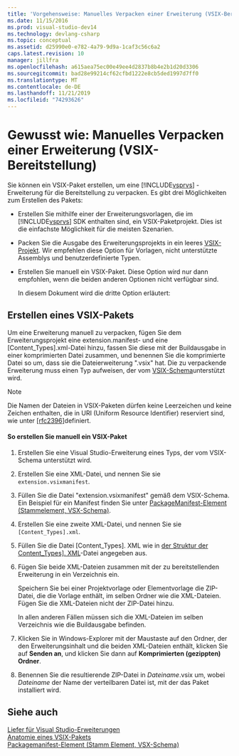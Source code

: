 ```yaml
---
title: 'Vorgehensweise: Manuelles Verpacken einer Erweiterung (VSIX-Bereitstellung) | Microsoft-Dokumentation'
ms.date: 11/15/2016
ms.prod: visual-studio-dev14
ms.technology: devlang-csharp
ms.topic: conceptual
ms.assetid: d25990e0-e782-4a79-9d9a-1caf3c56c6a2
caps.latest.revision: 10
manager: jillfra
ms.openlocfilehash: a615aea75ec00e49ee4d2837b8b4e2b1d20d3306
ms.sourcegitcommit: bad28e99214cf62cfbd1222e8cb5ded1997d7ff0
ms.translationtype: MT
ms.contentlocale: de-DE
ms.lasthandoff: 11/21/2019
ms.locfileid: "74293626"
---
```

# <a name="how-to-manually-package-an-extension-vsix-deployment"></a>Gewusst wie: Manuelles Verpacken einer Erweiterung (VSIX-Bereitstellung)
Sie können ein VSIX-Paket erstellen, um eine [!INCLUDE[vsprvs](../includes/vsprvs-md.md)] -Erweiterung für die Bereitstellung zu verpacken. Es gibt drei Möglichkeiten zum Erstellen des Pakets:  
  
- Erstellen Sie mithilfe einer der Erweiterungsvorlagen, die im [!INCLUDE[vsprvs](../includes/vsprvs-md.md)] SDK enthalten sind, ein VSIX-Paketprojekt. Dies ist die einfachste Möglichkeit für die meisten Szenarien.  
  
- Packen Sie die Ausgabe des Erweiterungsprojekts in ein leeres [VSIX-Projekt](../extensibility/vsix-project-template.md). Wir empfehlen diese Option für Vorlagen, nicht unterstützte Assemblys und benutzerdefinierte Typen.  
  
- Erstellen Sie manuell ein VSIX-Paket. Diese Option wird nur dann empfohlen,  wenn die beiden anderen Optionen nicht verfügbar sind.  
  
  In diesem Dokument wird die dritte Option erläutert:  
  
## <a name="creating-a-vsix-package"></a>Erstellen eines VSIX-Pakets  
 Um eine Erweiterung manuell zu verpacken, fügen Sie dem Erweiterungsprojekt eine extension.manifest- und eine [Content_Types].xml-Datei hinzu, fassen Sie diese mit der Buildausgabe in einer komprimierten Datei zusammen, und benennen Sie die komprimierte Datei so um, dass sie die Dateierweiterung ".vsix" hat. Die zu verpackende Erweiterung muss einen Typ aufweisen, der vom [VSIX-Schema](https://msdn.microsoft.com/76e410ec-b1fb-4652-ac98-4a4c52e09a2b)unterstützt wird.  
  
> [!NOTE]
> Die Namen der Dateien in VSIX-Paketen dürfen keine Leerzeichen und keine Zeichen enthalten, die in URI (Uniform Resource Identifier) reserviert sind, wie unter [\[rfc2396\]](https://go.microsoft.com/fwlink/?LinkId=90339)definiert.  
  
#### <a name="to-manually-create-a-vsix-package"></a>So erstellen Sie manuell ein VSIX-Paket  
  
1. Erstellen Sie eine Visual Studio-Erweiterung eines Typs, der vom VSIX-Schema unterstützt wird.  
  
2. Erstellen Sie eine XML-Datei, und nennen Sie sie `extension.vsixmanifest`.  
  
3. Füllen Sie die Datei "extension.vsixmanifest" gemäß dem VSIX-Schema. Ein Beispiel für ein Manifest finden Sie unter [PackageManifest-Element (Stammelement, VSX-Schema)](https://msdn.microsoft.com/f8ae42ba-775a-4d2b-976a-f556e147f187).  
  
4. Erstellen Sie eine zweite XML-Datei, und nennen Sie sie `[Content_Types].xml`.  
  
5. Füllen Sie die Datei [Content_Types]. XML wie in [der Struktur der Content_Types\]. XML](../extensibility/the-structure-of-the-content-types-dot-xml-file.md)-Datei angegeben aus.  
  
6. Fügen Sie beide XML-Dateien zusammen mit der zu bereitstellenden Erweiterung in ein Verzeichnis ein.  
  
     Speichern Sie bei einer Projektvorlage oder Elementvorlage die ZIP-Datei, die die Vorlage enthält, im selben Ordner wie die XML-Dateien. Fügen Sie die XML-Dateien nicht der ZIP-Datei hinzu.  
  
     In allen anderen Fällen müssen sich die XML-Dateien im selben Verzeichnis wie die Buildausgabe befinden.  
  
7. Klicken Sie in Windows-Explorer mit der Maustaste auf den Ordner, der den Erweiterungsinhalt und die beiden XML-Dateien enthält, klicken Sie auf **Senden an**, und klicken Sie dann auf **Komprimierten (gezippten) Ordner**.  
  
8. Benennen Sie die resultierende ZIP-Datei in *Dateiname*.vsix um, wobei *Dateiname* der Name der verteilbaren Datei ist, mit der das Paket installiert wird.  
  
## <a name="see-also"></a>Siehe auch  
 [Liefer  für Visual Studio-Erweiterungen](../extensibility/shipping-visual-studio-extensions.md)  
 [Anatomie eines VSIX-Pakets](../extensibility/anatomy-of-a-vsix-package.md)   
 [Packagemanifest-Element (Stamm Element, VSX-Schema)](https://msdn.microsoft.com/f8ae42ba-775a-4d2b-976a-f556e147f187)